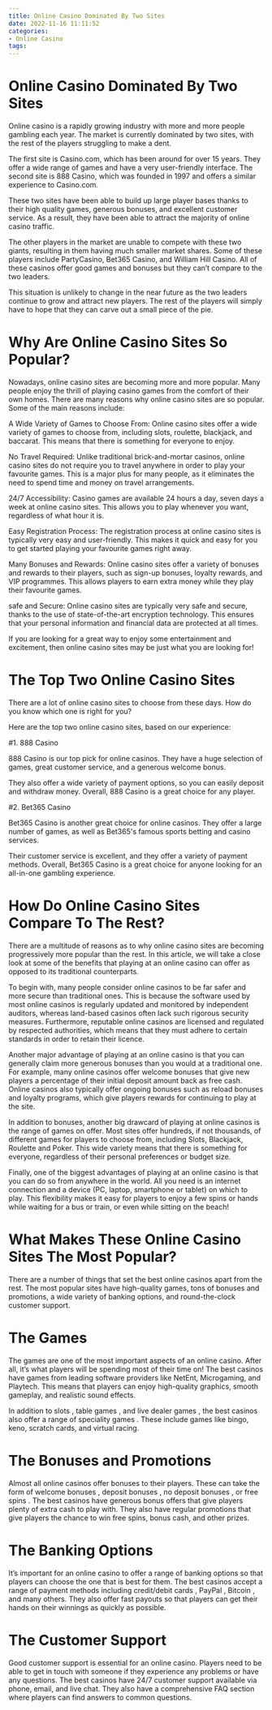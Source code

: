 ```yaml
---
title: Online Casino Dominated By Two Sites
date: 2022-11-16 11:11:52
categories:
- Online Casino
tags:
---
```



#  Online Casino Dominated By Two Sites

Online casino is a rapidly growing industry with more and more people gambling each year. The market is currently dominated by two sites, with the rest of the players struggling to make a dent.

The first site is Casino.com, which has been around for over 15 years. They offer a wide range of games and have a very user-friendly interface. The second site is 888 Casino, which was founded in 1997 and offers a similar experience to Casino.com.

These two sites have been able to build up large player bases thanks to their high quality games, generous bonuses, and excellent customer service. As a result, they have been able to attract the majority of online casino traffic.

The other players in the market are unable to compete with these two giants, resulting in them having much smaller market shares. Some of these players include PartyCasino, Bet365 Casino, and William Hill Casino. All of these casinos offer good games and bonuses but they can’t compare to the two leaders.

This situation is unlikely to change in the near future as the two leaders continue to grow and attract new players. The rest of the players will simply have to hope that they can carve out a small piece of the pie.

#  Why Are Online Casino Sites So Popular?

Nowadays, online casino sites are becoming more and more popular. Many people enjoy the thrill of playing casino games from the comfort of their own homes. There are many reasons why online casino sites are so popular. Some of the main reasons include:

A Wide Variety of Games to Choose From: Online casino sites offer a wide variety of games to choose from, including slots, roulette, blackjack, and baccarat. This means that there is something for everyone to enjoy.

No Travel Required: Unlike traditional brick-and-mortar casinos, online casino sites do not require you to travel anywhere in order to play your favourite games. This is a major plus for many people, as it eliminates the need to spend time and money on travel arrangements.

 24/7 Accessibility: Casino games are available 24 hours a day, seven days a week at online casino sites. This allows you to play whenever you want, regardless of what hour it is.

Easy Registration Process: The registration process at online casino sites is typically very easy and user-friendly. This makes it quick and easy for you to get started playing your favourite games right away.

Many Bonuses and Rewards: Online casino sites offer a variety of bonuses and rewards to their players, such as sign-up bonuses, loyalty rewards, and VIP programmes. This allows players to earn extra money while they play their favourite games.

 safe and Secure: Online casino sites are typically very safe and secure, thanks to the use of state-of-the-art encryption technology. This ensures that your personal information and financial data are protected at all times.

If you are looking for a great way to enjoy some entertainment and excitement, then online casino sites may be just what you are looking for!

#  The Top Two Online Casino Sites

There are a lot of online casino sites to choose from these days. How do you know which one is right for you?

Here are the top two online casino sites, based on our experience:

#1. 888 Casino

888 Casino is our top pick for online casinos. They have a huge selection of games, great customer service, and a generous welcome bonus.

They also offer a wide variety of payment options, so you can easily deposit and withdraw money. Overall, 888 Casino is a great choice for any player.

#2. Bet365 Casino

Bet365 Casino is another great choice for online casinos. They offer a large number of games, as well as Bet365's famous sports betting and casino services.

Their customer service is excellent, and they offer a variety of payment methods. Overall, Bet365 Casino is a great choice for anyone looking for an all-in-one gambling experience.

#  How Do Online Casino Sites Compare To The Rest?

There are a multitude of reasons as to why online casino sites are becoming progressively more popular than the rest. In this article, we will take a close look at some of the benefits that playing at an online casino can offer as opposed to its traditional counterparts.

To begin with, many people consider online casinos to be far safer and more secure than traditional ones. This is because the software used by most online casinos is regularly updated and monitored by independent auditors, whereas land-based casinos often lack such rigorous security measures. Furthermore, reputable online casinos are licensed and regulated by respected authorities, which means that they must adhere to certain standards in order to retain their licence.

Another major advantage of playing at an online casino is that you can generally claim more generous bonuses than you would at a traditional one. For example, many online casinos offer welcome bonuses that give new players a percentage of their initial deposit amount back as free cash. Online casinos also typically offer ongoing bonuses such as reload bonuses and loyalty programs, which give players rewards for continuing to play at the site.

In addition to bonuses, another big drawcard of playing at online casinos is the range of games on offer. Most sites offer hundreds, if not thousands, of different games for players to choose from, including Slots, Blackjack, Roulette and Poker. This wide variety means that there is something for everyone, regardless of their personal preferences or budget size.

Finally, one of the biggest advantages of playing at an online casino is that you can do so from anywhere in the world. All you need is an internet connection and a device (PC, laptop, smartphone or tablet) on which to play. This flexibility makes it easy for players to enjoy a few spins or hands while waiting for a bus or train, or even while sitting on the beach!

#  What Makes These Online Casino Sites The Most Popular?

There are a number of things that set the best online casinos apart from the rest. The most popular sites have high-quality games, tons of bonuses and promotions, a wide variety of banking options, and round-the-clock customer support.

# The Games

The games are one of the most important aspects of an online casino. After all, it’s what players will be spending most of their time on! The best casinos have games from leading software providers like NetEnt, Microgaming, and Playtech. This means that players can enjoy high-quality graphics, smooth gameplay, and realistic sound effects.

In addition to slots , table games , and live dealer games , the best casinos also offer a range of speciality games . These include games like bingo, keno, scratch cards, and virtual racing.

# The Bonuses and Promotions

Almost all online casinos offer bonuses to their players. These can take the form of welcome bonuses , deposit bonuses , no deposit bonuses , or free spins . The best casinos have generous bonus offers that give players plenty of extra cash to play with. They also have regular promotions that give players the chance to win free spins, bonus cash, and other prizes.

# The Banking Options

It’s important for an online casino to offer a range of banking options so that players can choose the one that is best for them. The best casinos accept a range of payment methods including credit/debit cards , PayPal , Bitcoin , and many others. They also offer fast payouts so that players can get their hands on their winnings as quickly as possible.

# The Customer Support

Good customer support is essential for an online casino. Players need to be able to get in touch with someone if they experience any problems or have any questions. The best casinos have 24/7 customer support available via phone, email, and live chat. They also have a comprehensive FAQ section where players can find answers to common questions.